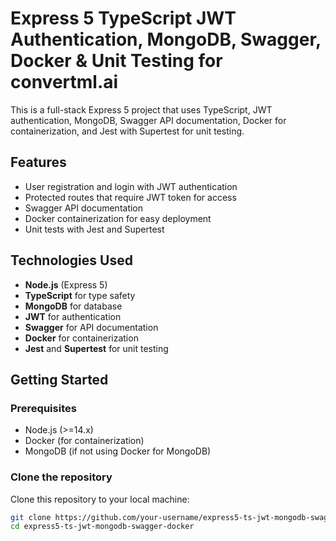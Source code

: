 # Express 5 TypeScript JWT Authentication, MongoDB, Swagger, Docker & Unit Testing  for convertml.ai

This is a full-stack Express 5 project that uses TypeScript, JWT authentication, MongoDB, Swagger API documentation, Docker for containerization, and Jest with Supertest for unit testing.

## Features

- User registration and login with JWT authentication
- Protected routes that require JWT token for access
- Swagger API documentation
- Docker containerization for easy deployment
- Unit tests with Jest and Supertest

## Technologies Used

- **Node.js** (Express 5)
- **TypeScript** for type safety
- **MongoDB** for database
- **JWT** for authentication
- **Swagger** for API documentation
- **Docker** for containerization
- **Jest** and **Supertest** for unit testing

## Getting Started

### Prerequisites

- Node.js (>=14.x)
- Docker (for containerization)
- MongoDB (if not using Docker for MongoDB)

### Clone the repository

Clone this repository to your local machine:

```bash
git clone https://github.com/your-username/express5-ts-jwt-mongodb-swagger-docker.git
cd express5-ts-jwt-mongodb-swagger-docker
